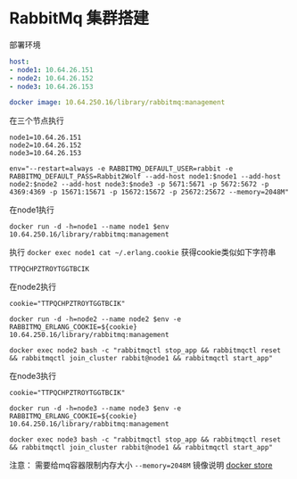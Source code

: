 # RabbitMq 集群搭建

部署环境

```yaml
host: 
- node1: 10.64.26.151
- node2: 10.64.26.152
- node3: 10.64.26.153

docker image: 10.64.250.16/library/rabbitmq:management 
```

在三个节点执行

```shell
node1=10.64.26.151
node2=10.64.26.152
node3=10.64.26.153

env="--restart=always -e RABBITMQ_DEFAULT_USER=rabbit -e RABBITMQ_DEFAULT_PASS=Rabbit2Wolf --add-host node1:$node1 --add-host node2:$node2 --add-host node3:$node3 -p 5671:5671 -p 5672:5672 -p 4369:4369 -p 15671:15671 -p 15672:15672 -p 25672:25672 --memory=2048M"
```

在node1执行

```shell
docker run -d -h=node1 --name node1 $env 10.64.250.16/library/rabbitmq:management
``` 

执行 `docker exec node1 cat ~/.erlang.cookie` 获得cookie类似如下字符串

```
TTPQCHPZTROYTGGTBCIK
```

在node2执行

```shell
cookie="TTPQCHPZTROYTGGTBCIK"

docker run -d -h=node2 --name node2 $env -e RABBITMQ_ERLANG_COOKIE=${cookie} 10.64.250.16/library/rabbitmq:management

docker exec node2 bash -c "rabbitmqctl stop_app && rabbitmqctl reset && rabbitmqctl join_cluster rabbit@node1 && rabbitmqctl start_app"
```

在node3执行

```shell
cookie="TTPQCHPZTROYTGGTBCIK"

docker run -d -h=node3 --name node3 $env -e RABBITMQ_ERLANG_COOKIE=${cookie} 10.64.250.16/library/rabbitmq:management

docker exec node3 bash -c "rabbitmqctl stop_app && rabbitmqctl reset && rabbitmqctl join_cluster rabbit@node1 && rabbitmqctl start_app"
```

注意：
需要给mq容器限制内存大小 `--memory=2048M`
镜像说明 [docker store](https://store.docker.com/images/rabbitmq)
